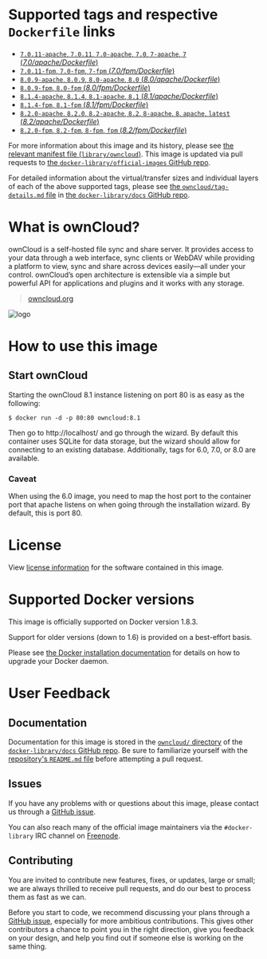 # Supported tags and respective `Dockerfile` links

-	[`7.0.11-apache`, `7.0.11`, `7.0-apache`, `7.0`, `7-apache`, `7` (*7.0/apache/Dockerfile*)](https://github.com/docker-library/owncloud/blob/4e2e35d39456479193a9aa5984be69bd90a3b5aa/7.0/apache/Dockerfile)
-	[`7.0.11-fpm`, `7.0-fpm`, `7-fpm` (*7.0/fpm/Dockerfile*)](https://github.com/docker-library/owncloud/blob/4e2e35d39456479193a9aa5984be69bd90a3b5aa/7.0/fpm/Dockerfile)
-	[`8.0.9-apache`, `8.0.9`, `8.0-apache`, `8.0` (*8.0/apache/Dockerfile*)](https://github.com/docker-library/owncloud/blob/4e2e35d39456479193a9aa5984be69bd90a3b5aa/8.0/apache/Dockerfile)
-	[`8.0.9-fpm`, `8.0-fpm` (*8.0/fpm/Dockerfile*)](https://github.com/docker-library/owncloud/blob/4e2e35d39456479193a9aa5984be69bd90a3b5aa/8.0/fpm/Dockerfile)
-	[`8.1.4-apache`, `8.1.4`, `8.1-apache`, `8.1` (*8.1/apache/Dockerfile*)](https://github.com/docker-library/owncloud/blob/4e2e35d39456479193a9aa5984be69bd90a3b5aa/8.1/apache/Dockerfile)
-	[`8.1.4-fpm`, `8.1-fpm` (*8.1/fpm/Dockerfile*)](https://github.com/docker-library/owncloud/blob/4e2e35d39456479193a9aa5984be69bd90a3b5aa/8.1/fpm/Dockerfile)
-	[`8.2.0-apache`, `8.2.0`, `8.2-apache`, `8.2`, `8-apache`, `8`, `apache`, `latest` (*8.2/apache/Dockerfile*)](https://github.com/docker-library/owncloud/blob/ccce5969ff2cc416538fe4813b1a7f6350194ce8/8.2/apache/Dockerfile)
-	[`8.2.0-fpm`, `8.2-fpm`, `8-fpm`, `fpm` (*8.2/fpm/Dockerfile*)](https://github.com/docker-library/owncloud/blob/ccce5969ff2cc416538fe4813b1a7f6350194ce8/8.2/fpm/Dockerfile)

For more information about this image and its history, please see [the relevant manifest file (`library/owncloud`)](https://github.com/docker-library/official-images/blob/master/library/owncloud). This image is updated via pull requests to [the `docker-library/official-images` GitHub repo](https://github.com/docker-library/official-images).

For detailed information about the virtual/transfer sizes and individual layers of each of the above supported tags, please see [the `owncloud/tag-details.md` file](https://github.com/docker-library/docs/blob/master/owncloud/tag-details.md) in [the `docker-library/docs` GitHub repo](https://github.com/docker-library/docs).

# What is ownCloud?

ownCloud is a self-hosted file sync and share server. It provides access to your data through a web interface, sync clients or WebDAV while providing a platform to view, sync and share across devices easily—all under your control. ownCloud’s open architecture is extensible via a simple but powerful API for applications and plugins and it works with any storage.

> [owncloud.org](https://owncloud.org/)

![logo](https://raw.githubusercontent.com/docker-library/docs/master/owncloud/logo.png)

# How to use this image

## Start ownCloud

Starting the ownCloud 8.1 instance listening on port 80 is as easy as the following:

```console
$ docker run -d -p 80:80 owncloud:8.1
```

Then go to http://localhost/ and go through the wizard. By default this container uses SQLite for data storage, but the wizard should allow for connecting to an existing database. Additionally, tags for 6.0, 7.0, or 8.0 are available.

### Caveat

When using the 6.0 image, you need to map the host port to the container port that apache listens on when going through the installation wizard. By default, this is port 80.

# License

View [license information](https://owncloud.org/contribute/agreement/) for the software contained in this image.

# Supported Docker versions

This image is officially supported on Docker version 1.8.3.

Support for older versions (down to 1.6) is provided on a best-effort basis.

Please see [the Docker installation documentation](https://docs.docker.com/installation/) for details on how to upgrade your Docker daemon.

# User Feedback

## Documentation

Documentation for this image is stored in the [`owncloud/` directory](https://github.com/docker-library/docs/tree/master/owncloud) of the [`docker-library/docs` GitHub repo](https://github.com/docker-library/docs). Be sure to familiarize yourself with the [repository's `README.md` file](https://github.com/docker-library/docs/blob/master/README.md) before attempting a pull request.

## Issues

If you have any problems with or questions about this image, please contact us through a [GitHub issue](https://github.com/docker-library/owncloud/issues).

You can also reach many of the official image maintainers via the `#docker-library` IRC channel on [Freenode](https://freenode.net).

## Contributing

You are invited to contribute new features, fixes, or updates, large or small; we are always thrilled to receive pull requests, and do our best to process them as fast as we can.

Before you start to code, we recommend discussing your plans through a [GitHub issue](https://github.com/docker-library/owncloud/issues), especially for more ambitious contributions. This gives other contributors a chance to point you in the right direction, give you feedback on your design, and help you find out if someone else is working on the same thing.
